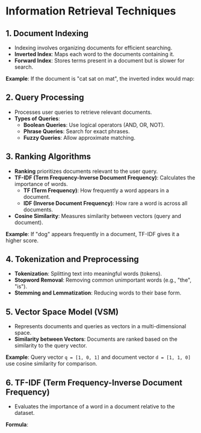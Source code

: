# Information Retrieval Techniques

## 1. Document Indexing
- Indexing involves organizing documents for efficient searching.
- **Inverted Index**: Maps each word to the documents containing it.
- **Forward Index**: Stores terms present in a document but is slower for search.

**Example**: 
If the document is "cat sat on mat", the inverted index would map:


## 2. Query Processing
- Processes user queries to retrieve relevant documents.
- **Types of Queries**:
  - **Boolean Queries**: Use logical operators (AND, OR, NOT).
  - **Phrase Queries**: Search for exact phrases.
  - **Fuzzy Queries**: Allow approximate matching.

## 3. Ranking Algorithms
- **Ranking** prioritizes documents relevant to the user query.
- **TF-IDF (Term Frequency-Inverse Document Frequency)**: Calculates the importance of words.
  - **TF (Term Frequency)**: How frequently a word appears in a document.
  - **IDF (Inverse Document Frequency)**: How rare a word is across all documents.
- **Cosine Similarity**: Measures similarity between vectors (query and document).

**Example**: 
If "dog" appears frequently in a document, TF-IDF gives it a higher score.

## 4. Tokenization and Preprocessing
- **Tokenization**: Splitting text into meaningful words (tokens).
- **Stopword Removal**: Removing common unimportant words (e.g., "the", "is").
- **Stemming and Lemmatization**: Reducing words to their base form.

## 5. Vector Space Model (VSM)
- Represents documents and queries as vectors in a multi-dimensional space.
- **Similarity between Vectors**: Documents are ranked based on the similarity to the query vector.

**Example**: 
Query vector `q = [1, 0, 1]` and document vector `d = [1, 1, 0]` use cosine similarity for comparison.

## 6. TF-IDF (Term Frequency-Inverse Document Frequency)
- Evaluates the importance of a word in a document relative to the dataset.
  
**Formula**:
